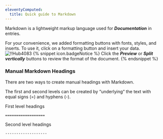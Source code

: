 ```yaml
---
eleventyComputed:
  title: Quick guide to Markdown
---
```

Markdown is a lightweight markup language used for ***Documentation*** in entries.

For your convenience, we added formatting buttons with fonts, styles, and inserts. To use it, click on a formatting button and insert your data.
![!!Hub4083](https://cdnweb.devolutions.net/docs/docs_en_hub_Hub4083.png)
{% snippet icon.badgeNotice %}
Click the ***Preview*** or ***Split vertically*** buttons to review the format of the document.
{% endsnippet %}

### Manual Markdown Headings

There are two ways to create manual headings with Markdown.

The first and second levels can be created by “underlying“ the text with equal signs (=) and hyphens (-).

First level headings

`==================`

Second level headings

`-------------------`

